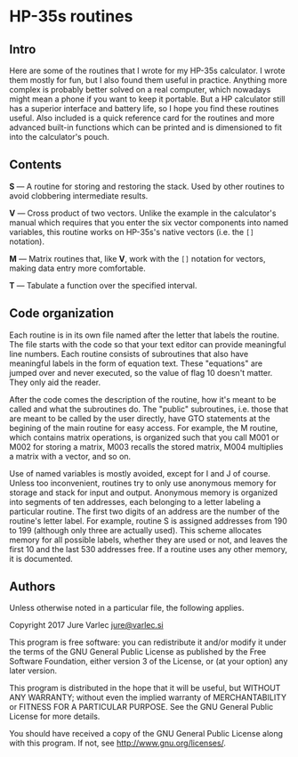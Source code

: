 # HP-35s routines

## Intro

Here are some of the routines that I wrote for my HP-35s calculator. I
wrote them mostly for fun, but I also found them useful in
practice. Anything more complex is probably better solved on a real
computer, which nowadays might mean a phone if you want to keep it
portable. But a HP calculator still has a superior interface and
battery life, so I hope you find these routines useful. Also included
is a quick reference card for the routines and more advanced built-in
functions which can be printed and is dimensioned to fit into the
calculator's pouch.

## Contents

**S** — A routine for storing and restoring the stack. Used by other
  routines to avoid clobbering intermediate results.

**V** — Cross product of two vectors. Unlike the example in the
  calculator's manual which requires that you enter the six vector
  components into named variables, this routine works on HP-35s's
  native vectors (i.e. the `[]` notation).

**M** — Matrix routines that, like **V**, work with the `[]` notation
  for vectors, making data entry more comfortable.

**T** — Tabulate a function over the specified interval.

## Code organization

Each routine is in its own file named after the letter that labels the
routine. The file starts with the code so that your text editor can
provide meaningful line numbers. Each routine consists of subroutines
that also have meaningful labels in the form of equation text. These
"equations" are jumped over and never executed, so the value of flag
10 doesn't matter. They only aid the reader.

After the code comes the description of the routine, how it's meant to
be called and what the subroutines do. The "public" subroutines,
i.e. those that are meant to be called by the user directly, have GTO
statements at the begining of the main routine for easy access. For
example, the M routine, which contains matrix operations, is organized
such that you call M001 or M002 for storing a matrix, M003 recalls the
stored matrix, M004 multiplies a matrix with a vector, and so on.

Use of named variables is mostly avoided, except for I and J of
course. Unless too inconvenient, routines try to only use anonymous
memory for storage and stack for input and output. Anonymous memory is
organized into segments of ten addresses, each belonging to a letter
labeling a particular routine. The first two digits of an address are
the number of the routine's letter label. For example, routine S is
assigned addresses from 190 to 199 (although only three are actually
used). This scheme allocates memory for all possible labels, whether
they are used or not, and leaves the first 10 and the last 530
addresses free. If a routine uses any other memory, it is documented.

## Authors

Unless otherwise noted in a particular file, the following applies.

Copyright 2017 Jure Varlec <jure@varlec.si>

This program is free software: you can redistribute it and/or modify
it under the terms of the GNU General Public License as published by
the Free Software Foundation, either version 3 of the License, or
(at your option) any later version.

This program is distributed in the hope that it will be useful,
but WITHOUT ANY WARRANTY; without even the implied warranty of
MERCHANTABILITY or FITNESS FOR A PARTICULAR PURPOSE.  See the
GNU General Public License for more details.

You should have received a copy of the GNU General Public License
along with this program.  If not, see <http://www.gnu.org/licenses/>.

